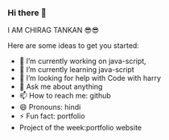 ### Hi there 👋
I AM CHIRAG TANKAN 😎😎

Here are some ideas to get you started:

- 🔭 I’m currently working on java-script,
- 🌱 I’m currently learning java-script
- 🤔 I’m looking for help with Code with harry
- 💬 Ask me about anything
- 📫 How to reach me: github 
- 😄 Pronouns: hindi
- ⚡ Fun fact: portfolio
- Project of the week:portfolio website
